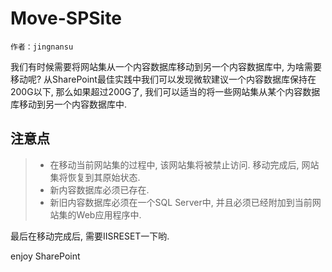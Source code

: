 # Move-SPSite
	作者：jingnansu

我们有时候需要将网站集从一个内容数据库移动到另一个内容数据库中, 为啥需要移动呢? 从SharePoint最佳实践中我们可以发现微软建议一个内容数据库保持在200G以下, 那么如果超过200G了, 我们可以适当的将一些网站集从某个内容数据库移动到另一个内容数据库中.

## 注意点     
> - 在移动当前网站集的过程中, 该网站集将被禁止访问. 移动完成后, 网站集将恢复到其原始状态.
> - 新内容数据库必须已存在.
> - 新旧内容数据库必须在一个SQL Server中, 并且必须已经附加到当前网站集的Web应用程序中.

最后在移动完成后, 需要IISRESET一下哟.

enjoy SharePoint
